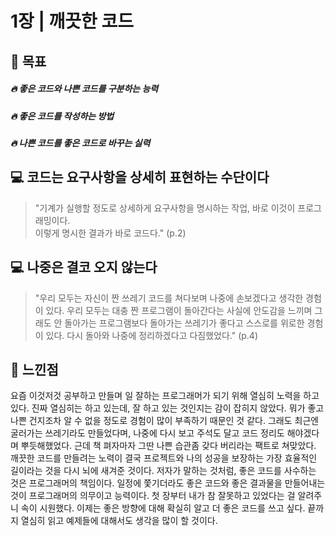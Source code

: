 # 1장 | 깨끗한 코드

## 🚩 목표

##### 🔥 좋은 코드와 나쁜 코드를 구분하는 능력<br>
##### 🔥 좋은 코드를 작성하는 방법<br>
##### 🔥 나쁜 코드를 좋은 코드로 바꾸는 실력<br>


## 💻 코드는 요구사항을 상세히 표현하는 수단이다

> "기계가 실행할 정도로 상세하게 요구사항을 명시하는 작업, 바로 이것이 프로그래밍이다.<br>
> 이렇게 명시한 결과가 바로 코드다." (p.2)

## 💻 나중은 결코 오지 않는다

> "우리 모두는 자신이 짠 쓰레기 코드를 쳐다보며 나중에 손보겠다고 생각한 경험이 있다. 우리 모두는 대충 짠 프로그램이 돌아간다는 사실에 안도감을 느끼며 그래도 안 돌아가는 프로그램보다 돌아가는 쓰레기가 좋다고 스스로를 위로한 경험이 있다. 다시 돌아와 나중에 정리하겠다고 다짐했었다." (p.4)

## 📝 느낀점

요즘 이것저것 공부하고 만들며 일 잘하는 프로그래머가 되기 위해 열심히 노력을 하고 있다. 진짜 열심히는 하고 있는데, 잘 하고 있는 것인지는 감이 잡히지 않았다. 뭐가 좋고 나쁜 건지조차 알 수 없을 정도로 경험이 많이 부족하기 때문인 것 같다. 그래도 최근엔 굴러가는 쓰레기라도 만들었다며, 나중에 다시 보고 주석도 달고 코드 정리도 해야겠다며 뿌듯해했었다. 근데 책 펴자마자 그딴 나쁜 습관좀 갖다 버리라는 팩트로 쳐맞았다. 깨끗한 코드를 만들려는 노력이 결국 프로젝트와 나의 성공을 보장하는 가장 효율적인 길이라는 것을 다시 뇌에 새겨준 것이다. 저자가 말하는 것처럼, 좋은 코드를 사수하는 것은 프로그래머의 책임이다. 일정에 쫓기더라도 좋은 코드와 좋은 결과물을 만들어내는 것이 프로그래머의 의무이고 능력이다. 첫 장부터 내가 참 잘못하고 있었다는 걸 알려주니 속이 시원했다. 이제는 좋은 방향에 대해 확실히 알고 더 좋은 코드를 쓰고 싶다. 끝까지 열심히 읽고 예제들에 대해서도 생각을 많이 할 것이다.
